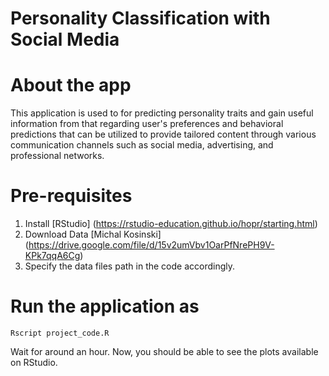 # Personality Classification with Social Media

# About the app

This application is used to for predicting personality traits and gain useful information from that regarding user's preferences and behavioral predictions that can be utilized to provide tailored content through various communication channels such as social media, advertising, and professional networks. 


# Pre-requisites

1. Install [RStudio] (https://rstudio-education.github.io/hopr/starting.html)
2. Download Data [Michal Kosinski] (https://drive.google.com/file/d/15v2umVbv1OarPfNrePH9V-KPk7qqA6Cg)
3. Specify the data files path in the code accordingly.

# Run the application as

```Rscript project_code.R```

Wait for around an hour. Now, you should be able to see the plots available on RStudio.
